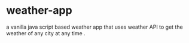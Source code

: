 # weather-app
a vanilla java script based weather app that uses weather API to get the weather of any city at any time .
